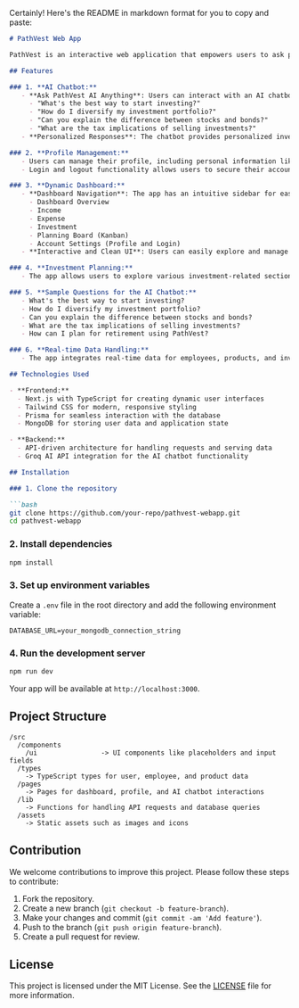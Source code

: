 Certainly! Here's the README in markdown format for you to copy and paste:

```markdown
# PathVest Web App

PathVest is an interactive web application that empowers users to ask personalized investment-related questions and receive AI-powered insights. The platform offers features for managing user profiles, handling income/expense tracking, investment planning, and more. It also integrates a smart AI chatbot to help users navigate through investment strategies and financial planning.

## Features

### 1. **AI Chatbot:**
   - **Ask PathVest AI Anything**: Users can interact with an AI chatbot to ask investment-related questions, such as:
     - "What's the best way to start investing?"
     - "How do I diversify my investment portfolio?"
     - "Can you explain the difference between stocks and bonds?"
     - "What are the tax implications of selling investments?"
   - **Personalized Responses**: The chatbot provides personalized investment insights and guidance based on the user’s query.

### 2. **Profile Management:**
   - Users can manage their profile, including personal information like name, role, company, email, and profile picture.
   - Login and logout functionality allows users to secure their accounts.

### 3. **Dynamic Dashboard:**
   - **Dashboard Navigation**: The app has an intuitive sidebar for easy navigation, including sections for:
     - Dashboard Overview
     - Income
     - Expense
     - Investment
     - Planning Board (Kanban)
     - Account Settings (Profile and Login)
   - **Interactive and Clean UI**: Users can easily explore and manage their financial activities, investment plans, and personal information.

### 4. **Investment Planning:**
   - The app allows users to explore various investment-related sections for effective portfolio management and financial planning.

### 5. **Sample Questions for the AI Chatbot:**
   - What's the best way to start investing?
   - How do I diversify my investment portfolio?
   - Can you explain the difference between stocks and bonds?
   - What are the tax implications of selling investments?
   - How can I plan for retirement using PathVest?

### 6. **Real-time Data Handling:**
   - The app integrates real-time data for employees, products, and investment tracking, providing users with a comprehensive view of their financial status.

## Technologies Used

- **Frontend:**
  - Next.js with TypeScript for creating dynamic user interfaces
  - Tailwind CSS for modern, responsive styling
  - Prisma for seamless interaction with the database
  - MongoDB for storing user data and application state

- **Backend:**
  - API-driven architecture for handling requests and serving data
  - Groq AI API integration for the AI chatbot functionality

## Installation

### 1. Clone the repository

```bash
git clone https://github.com/your-repo/pathvest-webapp.git
cd pathvest-webapp
```

### 2. Install dependencies

```bash
npm install
```

### 3. Set up environment variables

Create a `.env` file in the root directory and add the following environment variable:

```
DATABASE_URL=your_mongodb_connection_string
```

### 4. Run the development server

```bash
npm run dev
```

Your app will be available at `http://localhost:3000`.

## Project Structure

```
/src
  /components
    /ui                -> UI components like placeholders and input fields
  /types
    -> TypeScript types for user, employee, and product data
  /pages
    -> Pages for dashboard, profile, and AI chatbot interactions
  /lib
    -> Functions for handling API requests and database queries
  /assets
    -> Static assets such as images and icons
```

## Contribution

We welcome contributions to improve this project. Please follow these steps to contribute:

1. Fork the repository.
2. Create a new branch (`git checkout -b feature-branch`).
3. Make your changes and commit (`git commit -am 'Add feature'`).
4. Push to the branch (`git push origin feature-branch`).
5. Create a pull request for review.

## License

This project is licensed under the MIT License. See the [LICENSE](LICENSE) file for more information.
```

